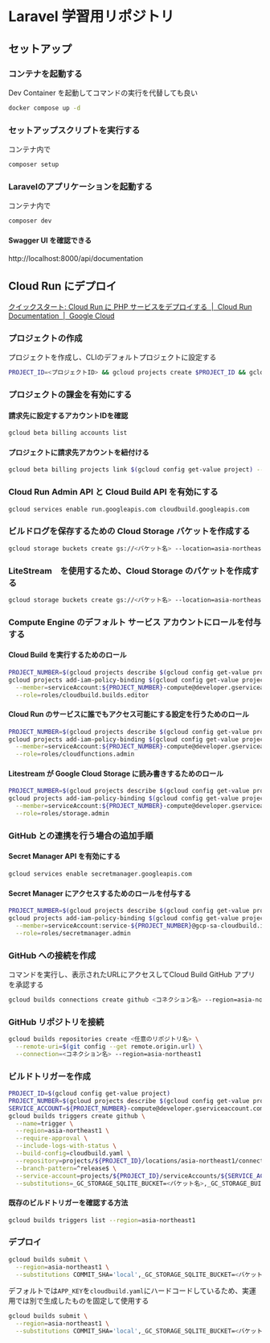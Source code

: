 # Laravel 学習用リポジトリ

## セットアップ

### コンテナを起動する

Dev Container を起動してコマンドの実行を代替しても良い

```bash
docker compose up -d
```

### セットアップスクリプトを実行する

コンテナ内で

```bash
composer setup
```

### Laravelのアプリケーションを起動する

コンテナ内で

```bash
composer dev
```

#### Swagger UI を確認できる

http://localhost:8000/api/documentation

## Cloud Run にデプロイ

[クイックスタート: Cloud Run に PHP サービスをデプロイする  |  Cloud Run Documentation  |  Google Cloud](https://cloud.google.com/run/docs/quickstarts/build-and-deploy/deploy-php-service?hl=ja)

### プロジェクトの作成

プロジェクトを作成し、CLIのデフォルトプロジェクトに設定する

```bash
PROJECT_ID=<プロジェクトID> && gcloud projects create $PROJECT_ID && gcloud config set project $PROJECT_ID
```

### プロジェクトの課金を有効にする

#### 請求先に設定するアカウントIDを確認

```bash
gcloud beta billing accounts list
```

#### プロジェクトに請求先アカウントを紐付ける

```bash
gcloud beta billing projects link $(gcloud config get-value project) --billing-account=<請求先アカウントID>
```

### Cloud Run Admin API と Cloud Build API を有効にする

```bash
gcloud services enable run.googleapis.com cloudbuild.googleapis.com
```

### ビルドログを保存するための Cloud Storage バケットを作成する

```bash
gcloud storage buckets create gs://<バケット名> --location=asia-northeast1
```

### LiteStream　を使用するため、Cloud Storage のバケットを作成する

```bash
gcloud storage buckets create gs://<バケット名> --location=asia-northeast1
```

### Compute Engine のデフォルト サービス アカウントにロールを付与する

#### Cloud Build を実行するためのロール

```bash
PROJECT_NUMBER=$(gcloud projects describe $(gcloud config get-value project) --format='value(projectNumber)')
gcloud projects add-iam-policy-binding $(gcloud config get-value project) \
  --member=serviceAccount:${PROJECT_NUMBER}-compute@developer.gserviceaccount.com \
  --role=roles/cloudbuild.builds.editor
```

#### Cloud Run のサービスに誰でもアクセス可能にする設定を行うためのロール

```bash
PROJECT_NUMBER=$(gcloud projects describe $(gcloud config get-value project) --format='value(projectNumber)')
gcloud projects add-iam-policy-binding $(gcloud config get-value project) \
  --member=serviceAccount:${PROJECT_NUMBER}-compute@developer.gserviceaccount.com \
  --role=roles/cloudfunctions.admin
```

#### Litestream が Google Cloud Storage に読み書きするためのロール

```bash
PROJECT_NUMBER=$(gcloud projects describe $(gcloud config get-value project) --format='value(projectNumber)')
gcloud projects add-iam-policy-binding $(gcloud config get-value project) \
  --member=serviceAccount:${PROJECT_NUMBER}-compute@developer.gserviceaccount.com \
  --role=roles/storage.admin
```

### GitHub との連携を行う場合の追加手順

#### Secret Manager API を有効にする

```bash
gcloud services enable secretmanager.googleapis.com
```

#### Secret Manager にアクセスするためのロールを付与する

```bash
PROJECT_NUMBER=$(gcloud projects describe $(gcloud config get-value project) --format="value(projectNumber)")
gcloud projects add-iam-policy-binding $(gcloud config get-value project) \
  --member=serviceAccount:service-${PROJECT_NUMBER}@gcp-sa-cloudbuild.iam.gserviceaccount.com \
  --role=roles/secretmanager.admin
```

### GitHub への接続を作成

コマンドを実行し、表示されたURLにアクセスしてCloud Build GitHub アプリを承認する

```bash
gcloud builds connections create github <コネクション名> --region=asia-northeast1
```

### GitHub リポジトリを接続

```bash
gcloud builds repositories create <任意のリポジトリ名> \
  --remote-uri=$(git config --get remote.origin.url) \
  --connection=<コネクション名> --region=asia-northeast1
```

### ビルドトリガーを作成

```bash
PROJECT_ID=$(gcloud config get-value project)
PROJECT_NUMBER=$(gcloud projects describe $(gcloud config get-value project) --format='value(projectNumber)')
SERVICE_ACCOUNT=${PROJECT_NUMBER}-compute@developer.gserviceaccount.com
gcloud builds triggers create github \
  --name=trigger \
  --region=asia-northeast1 \
  --require-approval \
  --include-logs-with-status \
  --build-config=cloudbuild.yaml \
  --repository=projects/${PROJECT_ID}/locations/asia-northeast1/connections/<コネクション名>/repositories/<リポジトリ名> \
  --branch-pattern=^release$ \
  --service-account=projects/${PROJECT_ID}/serviceAccounts/${SERVICE_ACCOUNT} \
  --substitutions=_GC_STORAGE_SQLITE_BUCKET=<バケット名>,_GC_STORAGE_BUILD_LOG_BUCKET=<バケット名>
```

#### 既存のビルドトリガーを確認する方法

```bash
gcloud builds triggers list --region=asia-northeast1
```

### デプロイ

```bash
gcloud builds submit \
  --region=asia-northeast1 \
  --substitutions COMMIT_SHA='local',_GC_STORAGE_SQLITE_BUCKET=<バケット名>,_GC_STORAGE_BUILD_LOG_BUCKET=<バケット名>
```

デフォルトでは`APP_KEY`を`cloudbuild.yaml`にハードコードしているため、実運用では別で生成したものを固定して使用する

```bash
gcloud builds submit \
  --region=asia-northeast1 \
  --substitutions COMMIT_SHA='local',_GC_STORAGE_SQLITE_BUCKET=<バケット名>,_GC_STORAGE_BUILD_LOG_BUCKET=<バケット名>,_APP_KEY=<APP_KEY>
